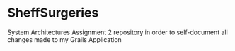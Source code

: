 # SheffSurgeries
System Architectures Assignment 2 repository in order to self-document all changes made to my Grails Application
